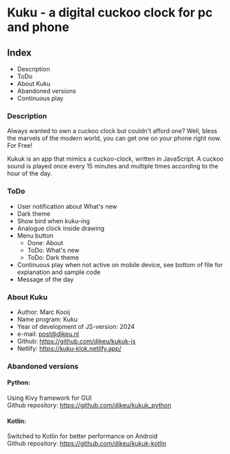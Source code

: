 # Kuku - a digital cuckoo clock for pc and phone


## Index

- Description
- ToDo
- About Kuku
- Abandoned versions
- Continuous play


### Description

Always wanted to own a cuckoo clock but couldn't afford one?
Well, bless the marvels of the modern world, you can get one on your phone right now. For Free!

Kukuk is an app that mimics a cuckoo-clock, written in JavaScript.
A cuckoo sound is played once every 15 minutes and multiple times according to the hour of the day.


### ToDo

- User notification about What's new
- Dark theme
- Show bird when kuku-ing
- Analogue clock inside drawing
- Menu button
    - Done: About
    - ToDo: What's new
    - ToDo: Dark theme
- Continuous play when not active on mobile device, see bottom of file for explanation and sample code
- Message of the day


### About Kuku

- Author: Marc Kooij
- Name program: Kuku
- Year of development of JS-version: 2024
- e-mail: post@djkeu.nl
- Github: https://github.com/djkeu/kukuk-js
- Netlify: https://kuku-klok.netlify.app/


### Abandoned versions

#### Python:
Using Kivy framework for GUI\
Github repository: https://github.com/djkeu/kukuk_python

#### Kotlin:
Switched to Kotlin for better performance on Android\
Github repository: https://github.com/djkeu/kukuk-kotlin


